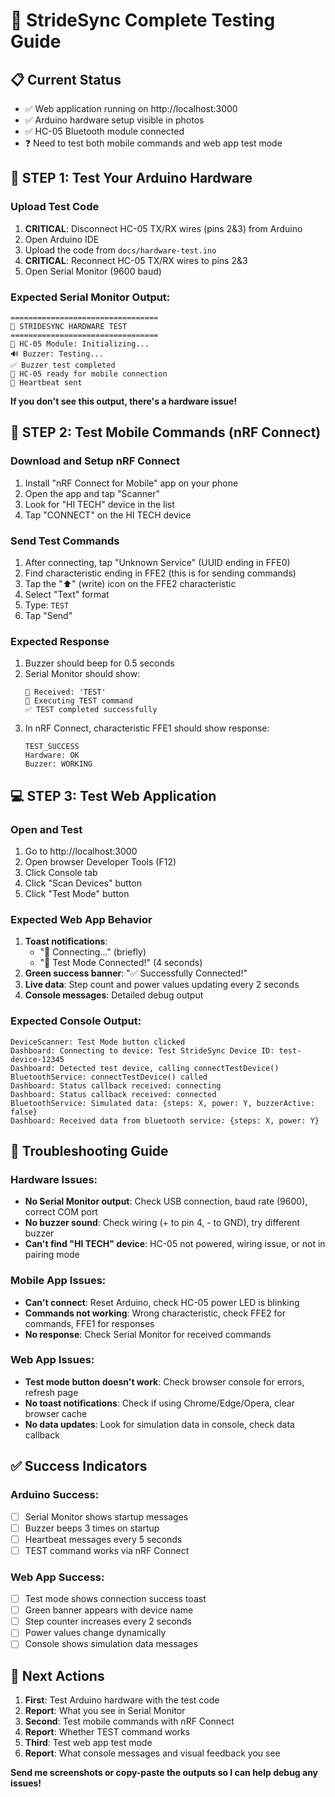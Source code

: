 # 🚀 StrideSync Complete Testing Guide

## 📋 Current Status

- ✅ Web application running on http://localhost:3000
- ✅ Arduino hardware setup visible in photos
- ✅ HC-05 Bluetooth module connected
- ❓ Need to test both mobile commands and web app test mode

## 🔧 STEP 1: Test Your Arduino Hardware

### Upload Test Code

1. **CRITICAL**: Disconnect HC-05 TX/RX wires (pins 2&3) from Arduino
2. Open Arduino IDE
3. Upload the code from `docs/hardware-test.ino`
4. **CRITICAL**: Reconnect HC-05 TX/RX wires to pins 2&3
5. Open Serial Monitor (9600 baud)

### Expected Serial Monitor Output:

```
=================================
🧪 STRIDESYNC HARDWARE TEST
=================================
📡 HC-05 Module: Initializing...
🔊 Buzzer: Testing...
✅ Buzzer test completed
📱 HC-05 ready for mobile connection
💓 Heartbeat sent
```

**If you don't see this output, there's a hardware issue!**

## 📱 STEP 2: Test Mobile Commands (nRF Connect)

### Download and Setup nRF Connect

1. Install "nRF Connect for Mobile" app on your phone
2. Open the app and tap "Scanner"
3. Look for "HI TECH" device in the list
4. Tap "CONNECT" on the HI TECH device

### Send Test Commands

1. After connecting, tap "Unknown Service" (UUID ending in FFE0)
2. Find characteristic ending in FFE2 (this is for sending commands)
3. Tap the "⬆️" (write) icon on the FFE2 characteristic
4. Select "Text" format
5. Type: `TEST`
6. Tap "Send"

### Expected Response

1. Buzzer should beep for 0.5 seconds
2. Serial Monitor should show:
   ```
   📨 Received: 'TEST'
   🧪 Executing TEST command
   ✅ TEST completed successfully
   ```
3. In nRF Connect, characteristic FFE1 should show response:
   ```
   TEST_SUCCESS
   Hardware: OK
   Buzzer: WORKING
   ```

## 💻 STEP 3: Test Web Application

### Open and Test

1. Go to http://localhost:3000
2. Open browser Developer Tools (F12)
3. Click Console tab
4. Click "Scan Devices" button
5. Click "Test Mode" button

### Expected Web App Behavior

1. **Toast notifications**:
   - "🔄 Connecting..." (briefly)
   - "🎯 Test Mode Connected!" (4 seconds)
2. **Green success banner**: "✅ Successfully Connected!"
3. **Live data**: Step count and power values updating every 2 seconds
4. **Console messages**: Detailed debug output

### Expected Console Output:

```
DeviceScanner: Test Mode button clicked
Dashboard: Connecting to device: Test StrideSync Device ID: test-device-12345
Dashboard: Detected test device, calling connectTestDevice()
BluetoothService: connectTestDevice() called
Dashboard: Status callback received: connecting
Dashboard: Status callback received: connected
BluetoothService: Simulated data: {steps: X, power: Y, buzzerActive: false}
Dashboard: Received data from bluetooth service: {steps: X, power: Y}
```

## 🐛 Troubleshooting Guide

### Hardware Issues:

- **No Serial Monitor output**: Check USB connection, baud rate (9600), correct COM port
- **No buzzer sound**: Check wiring (+ to pin 4, - to GND), try different buzzer
- **Can't find "HI TECH" device**: HC-05 not powered, wiring issue, or not in pairing mode

### Mobile App Issues:

- **Can't connect**: Reset Arduino, check HC-05 power LED is blinking
- **Commands not working**: Wrong characteristic, check FFE2 for commands, FFE1 for responses
- **No response**: Check Serial Monitor for received commands

### Web App Issues:

- **Test mode button doesn't work**: Check browser console for errors, refresh page
- **No toast notifications**: Check if using Chrome/Edge/Opera, clear browser cache
- **No data updates**: Look for simulation data in console, check data callback

## ✅ Success Indicators

### Arduino Success:

- [ ] Serial Monitor shows startup messages
- [ ] Buzzer beeps 3 times on startup
- [ ] Heartbeat messages every 5 seconds
- [ ] TEST command works via nRF Connect

### Web App Success:

- [ ] Test mode shows connection success toast
- [ ] Green banner appears with device name
- [ ] Step counter increases every 2 seconds
- [ ] Power values change dynamically
- [ ] Console shows simulation data messages

## 🎯 Next Actions

1. **First**: Test Arduino hardware with the test code
2. **Report**: What you see in Serial Monitor
3. **Second**: Test mobile commands with nRF Connect
4. **Report**: Whether TEST command works
5. **Third**: Test web app test mode
6. **Report**: What console messages and visual feedback you see

**Send me screenshots or copy-paste the outputs so I can help debug any issues!**
